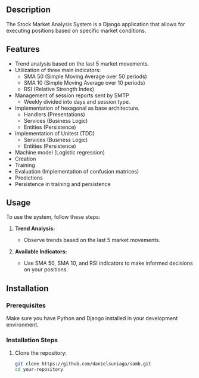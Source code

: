 ## Description

The Stock Market Analysis System is a Django application that allows for executing positions based on specific market conditions.

## Features

- Trend analysis based on the last 5 market movements.
- Utilization of three main indicators:
  - SMA 50 (Simple Moving Average over 50 periods)
  - SMA 10 (Simple Moving Average over 10 periods)
  - RSI (Relative Strength Index)
- Management of session reports sent by SMTP
  - Weekly divided into days and session type.
- Implementation of hexagonal as base architecture.
  - Handlers (Presentations)
  - Services (Business Logic)
  - Entities (Persistence)
- Implementation of Unitest (TDD)
  - Services (Business Logic)
  - Entities (Persistence)
- Machine model (Logistic regression)
 - Creation
 - Training
 - Evaluation (Implementation of confusion matrices)
 - Predictions
 - Persistence in training and persistence


## Usage

To use the system, follow these steps:

1. **Trend Analysis:**
   - Observe trends based on the last 5 market movements.

2. **Available Indicators:**
   - Use SMA 50, SMA 10, and RSI indicators to make informed decisions on your positions.

## Installation

### Prerequisites

Make sure you have Python and Django installed in your development environment.

### Installation Steps

1. Clone the repository:

   ```bash
   git clone https://github.com/danielsuniaga/samb.git
   cd your-repository
